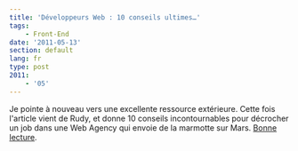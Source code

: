 ```yaml
---
title: 'Développeurs Web : 10 conseils ultimes…'
tags:
    - Front-End
date: '2011-05-13'
section: default
lang: fr
type: post
2011:
    - '05'
---
```


Je pointe à nouveau vers une excellente ressource extérieure. Cette fois l'article vient de Rudy, et donne 10 conseils incontournables pour décrocher un job dans une Web Agency qui envoie de la marmotte sur Mars. [Bonne lecture](http://rudyonweb.net/conseils-premier-emploi-agence-web/).
